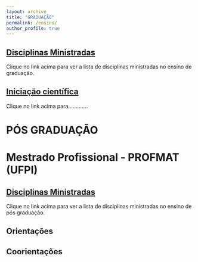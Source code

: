 ```yaml
---
layout: archive
title: "GRADUAÇÃO"
permalink: /ensino/
author_profile: true
---
```


## [Disciplinas Ministradas](/ensino/disciplinasg/)
Clique no link acima para ver a lista de disciplinas ministradas no ensino de graduação.
## [Iniciação científica](/ensino/ic/)
Clique no link acima para.............
# PÓS GRADUAÇÃO
# Mestrado Profissional - PROFMAT (UFPI)
## [Disciplinas Ministradas](/ensino/disciplinaspg/)
Clique no link acima para ver a lista de disciplinas ministradas no ensino de pós graduação.
## Orientações
## Coorientações

